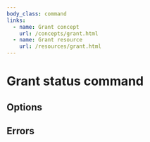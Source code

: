 ```yaml
---
body_class: command
links:
  - name: Grant concept
    url: /concepts/grant.html
  - name: Grant resource
    url: /resources/grant.html
---
```


# Grant status command

<section>

</section>

<section>

## Options

</section>

<section>

## Errors

</section>
